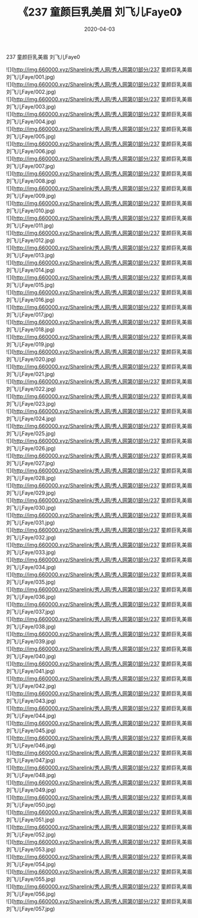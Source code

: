 ﻿---
layout: post
title:  《237 童颜巨乳美眉 刘飞儿Faye0》
date:   2020-04-03
img: http://img.660000.xyz/Sharelink/秀人网/秀人网第01部分/237 童颜巨乳美眉 刘飞儿Faye0/000.jpg
categories: [美女, 清纯, 唯美]
---

237 童颜巨乳美眉 刘飞儿Faye0

  ![](http://img.660000.xyz/Sharelink/秀人网/秀人网第01部分/237 童颜巨乳美眉 刘飞儿Faye/001.jpg) <br> ![](http://img.660000.xyz/Sharelink/秀人网/秀人网第01部分/237 童颜巨乳美眉 刘飞儿Faye/002.jpg) <br> ![](http://img.660000.xyz/Sharelink/秀人网/秀人网第01部分/237 童颜巨乳美眉 刘飞儿Faye/003.jpg) <br> ![](http://img.660000.xyz/Sharelink/秀人网/秀人网第01部分/237 童颜巨乳美眉 刘飞儿Faye/004.jpg) <br> ![](http://img.660000.xyz/Sharelink/秀人网/秀人网第01部分/237 童颜巨乳美眉 刘飞儿Faye/005.jpg) <br> ![](http://img.660000.xyz/Sharelink/秀人网/秀人网第01部分/237 童颜巨乳美眉 刘飞儿Faye/006.jpg) <br> ![](http://img.660000.xyz/Sharelink/秀人网/秀人网第01部分/237 童颜巨乳美眉 刘飞儿Faye/007.jpg) <br> ![](http://img.660000.xyz/Sharelink/秀人网/秀人网第01部分/237 童颜巨乳美眉 刘飞儿Faye/008.jpg) <br> ![](http://img.660000.xyz/Sharelink/秀人网/秀人网第01部分/237 童颜巨乳美眉 刘飞儿Faye/009.jpg) <br> ![](http://img.660000.xyz/Sharelink/秀人网/秀人网第01部分/237 童颜巨乳美眉 刘飞儿Faye/010.jpg) <br> ![](http://img.660000.xyz/Sharelink/秀人网/秀人网第01部分/237 童颜巨乳美眉 刘飞儿Faye/011.jpg) <br> ![](http://img.660000.xyz/Sharelink/秀人网/秀人网第01部分/237 童颜巨乳美眉 刘飞儿Faye/012.jpg) <br> ![](http://img.660000.xyz/Sharelink/秀人网/秀人网第01部分/237 童颜巨乳美眉 刘飞儿Faye/013.jpg) <br> ![](http://img.660000.xyz/Sharelink/秀人网/秀人网第01部分/237 童颜巨乳美眉 刘飞儿Faye/014.jpg) <br> ![](http://img.660000.xyz/Sharelink/秀人网/秀人网第01部分/237 童颜巨乳美眉 刘飞儿Faye/015.jpg) <br> ![](http://img.660000.xyz/Sharelink/秀人网/秀人网第01部分/237 童颜巨乳美眉 刘飞儿Faye/016.jpg) <br> ![](http://img.660000.xyz/Sharelink/秀人网/秀人网第01部分/237 童颜巨乳美眉 刘飞儿Faye/017.jpg) <br> ![](http://img.660000.xyz/Sharelink/秀人网/秀人网第01部分/237 童颜巨乳美眉 刘飞儿Faye/018.jpg) <br> ![](http://img.660000.xyz/Sharelink/秀人网/秀人网第01部分/237 童颜巨乳美眉 刘飞儿Faye/019.jpg) <br> ![](http://img.660000.xyz/Sharelink/秀人网/秀人网第01部分/237 童颜巨乳美眉 刘飞儿Faye/020.jpg) <br> ![](http://img.660000.xyz/Sharelink/秀人网/秀人网第01部分/237 童颜巨乳美眉 刘飞儿Faye/021.jpg) <br> ![](http://img.660000.xyz/Sharelink/秀人网/秀人网第01部分/237 童颜巨乳美眉 刘飞儿Faye/022.jpg) <br> ![](http://img.660000.xyz/Sharelink/秀人网/秀人网第01部分/237 童颜巨乳美眉 刘飞儿Faye/023.jpg) <br> ![](http://img.660000.xyz/Sharelink/秀人网/秀人网第01部分/237 童颜巨乳美眉 刘飞儿Faye/024.jpg) <br> ![](http://img.660000.xyz/Sharelink/秀人网/秀人网第01部分/237 童颜巨乳美眉 刘飞儿Faye/025.jpg) <br> ![](http://img.660000.xyz/Sharelink/秀人网/秀人网第01部分/237 童颜巨乳美眉 刘飞儿Faye/026.jpg) <br> ![](http://img.660000.xyz/Sharelink/秀人网/秀人网第01部分/237 童颜巨乳美眉 刘飞儿Faye/027.jpg) <br> ![](http://img.660000.xyz/Sharelink/秀人网/秀人网第01部分/237 童颜巨乳美眉 刘飞儿Faye/028.jpg) <br> ![](http://img.660000.xyz/Sharelink/秀人网/秀人网第01部分/237 童颜巨乳美眉 刘飞儿Faye/029.jpg) <br> ![](http://img.660000.xyz/Sharelink/秀人网/秀人网第01部分/237 童颜巨乳美眉 刘飞儿Faye/030.jpg) <br> ![](http://img.660000.xyz/Sharelink/秀人网/秀人网第01部分/237 童颜巨乳美眉 刘飞儿Faye/031.jpg) <br> ![](http://img.660000.xyz/Sharelink/秀人网/秀人网第01部分/237 童颜巨乳美眉 刘飞儿Faye/032.jpg) <br> ![](http://img.660000.xyz/Sharelink/秀人网/秀人网第01部分/237 童颜巨乳美眉 刘飞儿Faye/033.jpg) <br> ![](http://img.660000.xyz/Sharelink/秀人网/秀人网第01部分/237 童颜巨乳美眉 刘飞儿Faye/034.jpg) <br> ![](http://img.660000.xyz/Sharelink/秀人网/秀人网第01部分/237 童颜巨乳美眉 刘飞儿Faye/035.jpg) <br> ![](http://img.660000.xyz/Sharelink/秀人网/秀人网第01部分/237 童颜巨乳美眉 刘飞儿Faye/036.jpg) <br> ![](http://img.660000.xyz/Sharelink/秀人网/秀人网第01部分/237 童颜巨乳美眉 刘飞儿Faye/037.jpg) <br> ![](http://img.660000.xyz/Sharelink/秀人网/秀人网第01部分/237 童颜巨乳美眉 刘飞儿Faye/038.jpg) <br> ![](http://img.660000.xyz/Sharelink/秀人网/秀人网第01部分/237 童颜巨乳美眉 刘飞儿Faye/039.jpg) <br> ![](http://img.660000.xyz/Sharelink/秀人网/秀人网第01部分/237 童颜巨乳美眉 刘飞儿Faye/040.jpg) <br> ![](http://img.660000.xyz/Sharelink/秀人网/秀人网第01部分/237 童颜巨乳美眉 刘飞儿Faye/041.jpg) <br> ![](http://img.660000.xyz/Sharelink/秀人网/秀人网第01部分/237 童颜巨乳美眉 刘飞儿Faye/042.jpg) <br> ![](http://img.660000.xyz/Sharelink/秀人网/秀人网第01部分/237 童颜巨乳美眉 刘飞儿Faye/043.jpg) <br> ![](http://img.660000.xyz/Sharelink/秀人网/秀人网第01部分/237 童颜巨乳美眉 刘飞儿Faye/044.jpg) <br> ![](http://img.660000.xyz/Sharelink/秀人网/秀人网第01部分/237 童颜巨乳美眉 刘飞儿Faye/045.jpg) <br> ![](http://img.660000.xyz/Sharelink/秀人网/秀人网第01部分/237 童颜巨乳美眉 刘飞儿Faye/046.jpg) <br> ![](http://img.660000.xyz/Sharelink/秀人网/秀人网第01部分/237 童颜巨乳美眉 刘飞儿Faye/047.jpg) <br> ![](http://img.660000.xyz/Sharelink/秀人网/秀人网第01部分/237 童颜巨乳美眉 刘飞儿Faye/048.jpg) <br> ![](http://img.660000.xyz/Sharelink/秀人网/秀人网第01部分/237 童颜巨乳美眉 刘飞儿Faye/049.jpg) <br> ![](http://img.660000.xyz/Sharelink/秀人网/秀人网第01部分/237 童颜巨乳美眉 刘飞儿Faye/050.jpg) <br> ![](http://img.660000.xyz/Sharelink/秀人网/秀人网第01部分/237 童颜巨乳美眉 刘飞儿Faye/051.jpg) <br> ![](http://img.660000.xyz/Sharelink/秀人网/秀人网第01部分/237 童颜巨乳美眉 刘飞儿Faye/052.jpg) <br> ![](http://img.660000.xyz/Sharelink/秀人网/秀人网第01部分/237 童颜巨乳美眉 刘飞儿Faye/053.jpg) <br> ![](http://img.660000.xyz/Sharelink/秀人网/秀人网第01部分/237 童颜巨乳美眉 刘飞儿Faye/054.jpg) <br> ![](http://img.660000.xyz/Sharelink/秀人网/秀人网第01部分/237 童颜巨乳美眉 刘飞儿Faye/055.jpg) <br> ![](http://img.660000.xyz/Sharelink/秀人网/秀人网第01部分/237 童颜巨乳美眉 刘飞儿Faye/056.jpg) <br> ![](http://img.660000.xyz/Sharelink/秀人网/秀人网第01部分/237 童颜巨乳美眉 刘飞儿Faye/057.jpg) <br>